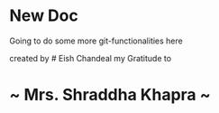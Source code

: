 # New Doc

Going to do some more git-functionalities here

created by # Eish Chandeal
my Gratitude to 
# ~ Mrs. Shraddha Khapra ~